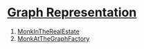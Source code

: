 # [Graph Representation](https://www.hackerearth.com/practice/algorithms/graphs/graph-representation/tutorial/)

1. [MonkInTheRealEstate](https://www.hackerearth.com/practice/algorithms/graphs/graph-representation/practice-problems/algorithm/monk-in-the-real-estate/)
1. [MonkAtTheGraphFactory](https://www.hackerearth.com/practice/algorithms/graphs/graph-representation/practice-problems/algorithm/monk-at-the-graph-factory/)